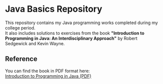 # Java Basics Repository

This repository contains my Java programming works completed during my college period.  
It also includes solutions to exercises from the book **"Introduction to Programming in Java: An Interdisciplinary Approach"** by Robert Sedgewick and Kevin Wayne.

## Reference

You can find the book in PDF format here:  
[Introduction to Programming in Java (PDF)](https://introcs.cs.princeton.edu/java/home/book.pdf)